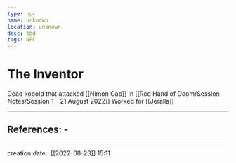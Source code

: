 ```yaml
---
type: npc
name: unknown
location: unknown
desc: tbd
tags: NPC
---
```


# The Inventor 
Dead kobold that attacked [[Nimon Gap]] in [[Red Hand of Doom/Session Notes/Session 1 - 21 August 2022]]
Worked for [[Jeralla]]
___ 
## References: - 
--- 
creation date:: [[2022-08-23]] 15:11